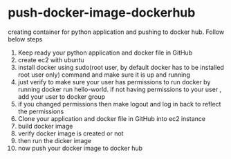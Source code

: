 # push-docker-image-dockerhub
creating container for python application and pushing to docker hub. 
Follow below steps
1) Keep ready your python application and docker file in GitHub
2) create ec2 with ubuntu
3) install docker using sudo(root user, by default docker has to be installed root user only)
   command and make sure it is up and running 
4) just verify to make sure your user has permissions  to run docker by running docker run hello-world.
   if not having permissions to your user , add your user to docker group 
5) if you changed permissions then make logout and log in back to reflect the permissions
6) Clone your application and docker file in GitHub into ec2 instance 
7) build docker image
8) verify docker image is created or not
9) then run the dicker image
10) now push your docker image to docker hub
